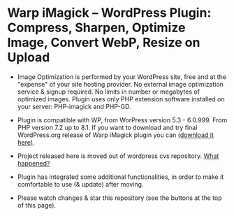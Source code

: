 # Warp iMagick – WordPress Plugin: Compress, Sharpen, Optimize Image, Convert WebP, Resize on Upload

* Image Optimization is performed by your WordPress site, free and at the "expense" of your site hosting provider. No external image optimization service & signup required. No limits in number or megabytes of optimized images. Plugin uses only PHP extension software installed on your server: PHP-imagick and PHP-GD.

* Plugin is compatible with WP, from WorPress version 5.3 - 6.0.999. From PHP version 7.2 up to 8.1. If you want to download and try final WordPress.org release of Warp iMagick plugin you can [(download it here)](https://downloads.wordpress.org/plugin/warp-imagick.1.9.6.zip).

* Project released here is moved out of wordpress cvs repository. [What happened?](https://wordpress.org/support/topic/what-happened-50/)

* Plugin has integrated some additional functionalities, in order to make it comfortable to use (& update) after moving.

* Please watch changes & star this repository (see the buttons at the top of this page).
